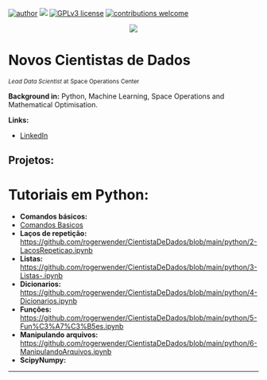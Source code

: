 [![author](https://img.shields.io/badge/author-carlosfab-red.svg)](https://www.linkedin.com/in/carlosfab) [![](https://img.shields.io/badge/python-3.7+-blue.svg)](https://www.python.org/downloads/release/python-365/) [![GPLv3 license](https://img.shields.io/badge/License-GPLv3-blue.svg)](http://perso.crans.org/besson/LICENSE.html) [![contributions welcome](https://img.shields.io/badge/contributions-welcome-brightgreen.svg?style=flat)](https://github.com/carlosfab/data_science/issues)

<p align="center">
  <img src="banner.png" >
</p>

# Novos Cientistas de Dados
<sub>*Lead Data Scientist* at Space Operations Center</sub>



**Background in:** Python, Machine Learning, Space Operations and Mathematical Optimisation.

**Links:**
* [LinkedIn](https://www.linkedin.com/in/rogerio-wender-4b9179193/)


## Projetos:
# Tutoriais em Python:

* **Comandos básicos:** 
* [Comandos Basicos](https://github.com/rogerwender/CientistaDeDados/blob/main/python/1-ConceitosBasicos.ipynb)
* **Laços de repetição:** https://github.com/rogerwender/CientistaDeDados/blob/main/python/2-LacosRepeticao.ipynb
* **Listas:** https://github.com/rogerwender/CientistaDeDados/blob/main/python/3-Listas-.ipynb
* **Dicionarios:** https://github.com/rogerwender/CientistaDeDados/blob/main/python/4-Dicionarios.ipynb
* **Funções:** https://github.com/rogerwender/CientistaDeDados/blob/main/python/5-Fun%C3%A7%C3%B5es.ipynb
* **Manipulando arquivos:** https://github.com/rogerwender/CientistaDeDados/blob/main/python/6-ManipulandoArquivos.ipynb
* **ScipyNumpy:** 

---





